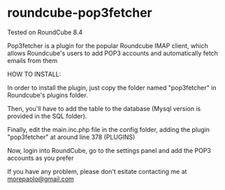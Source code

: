 roundcube-pop3fetcher
=====================

Tested on RoundCube 8.4

Pop3fetcher is a plugin for the popular Roundcube IMAP client, which allows Roundcube's users to add POP3 accounts and automatically fetch emails from them

HOW TO INSTALL:

In order to install the plugin, just copy the folder named "pop3fetcher" in Roundcube's plugins folder.

Then, you'll have to add the table to the database (Mysql version is provided in the SQL folder).

Finally, edit the main.inc.php file in the config folder, adding the plugin "pop3fetcher" at around line 378 (PLUGINS)

Now, login into RoundCube, go to the settings panel and add the POP3 accounts as you prefer 

If you have any problem, please don't esitate contacting me at morepaolo@gmail.com